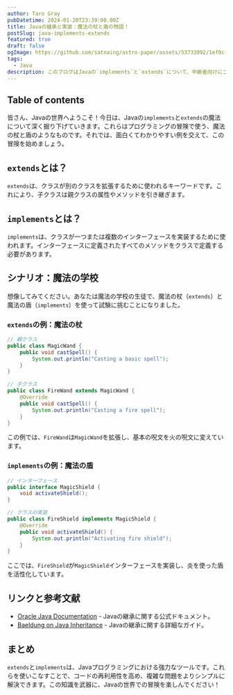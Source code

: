 ```yaml
---
author: Taro Gray
pubDatetime: 2024-01-20T23:39:00.00Z
title: Javaの継承と実装：魔法の杖と盾の物語！
postSlug: java-implements-extends
featured: true
draft: false
ogImage: https://github.com/satnaing/astro-paper/assets/53733092/1ef0cf03-8137-4d67-ac81-84a032119e3a
tags:
  - Java
description: このブログはJavaの`implements`と`extends`について、中級者向けにコード例を交えてわかりやすく解説しています。読者が興味を持ちながら理解を深められるように、魔法の学校という面白いシナリオを提供しています。また、さらに学びを深めるためのリンクや参考文献も紹介しています。
---
```


## Table of contents

皆さん、Javaの世界へようこそ！今日は、Javaの`implements`と`extends`の魔法について深く掘り下げていきます。これらはプログラミングの冒険で使う、魔法の杖と盾のようなものです。それでは、面白くてわかりやすい例を交えて、この冒険を始めましょう。

## `extends`とは？

`extends`は、クラスが別のクラスを拡張するために使われるキーワードです。これにより、子クラスは親クラスの属性やメソッドを引き継ぎます。

## `implements`とは？

`implements`は、クラスが一つまたは複数のインターフェースを実装するために使われます。インターフェースに定義されたすべてのメソッドをクラスで定義する必要があります。

## シナリオ：魔法の学校

想像してみてください。あなたは魔法の学校の生徒で、魔法の杖（`extends`）と魔法の盾（`implements`）を使って試験に挑むことになりました。

### `extends`の例：魔法の杖

```java
// 親クラス
public class MagicWand {
    public void castSpell() {
        System.out.println("Casting a basic spell");
    }
}

// 子クラス
public class FireWand extends MagicWand {
    @Override
    public void castSpell() {
        System.out.println("Casting a fire spell");
    }
}
```

この例では、`FireWand`は`MagicWand`を拡張し、基本の呪文を火の呪文に変えています。

### `implements`の例：魔法の盾

```java
// インターフェース
public interface MagicShield {
    void activateShield();
}

// クラスの実装
public class FireShield implements MagicShield {
    @Override
    public void activateShield() {
        System.out.println("Activating fire shield");
    }
}
```

ここでは、`FireShield`が`MagicShield`インターフェースを実装し、炎を使った盾を活性化しています。

## リンクと参考文献

- [Oracle Java Documentation](https://docs.oracle.com/javase/tutorial/java/IandI/subclasses.html) - Javaの継承に関する公式ドキュメント。
- [Baeldung on Java Inheritance](https://www.baeldung.com/java-inheritance) - Javaの継承に関する詳細なガイド。

## まとめ

`extends`と`implements`は、Javaプログラミングにおける強力なツールです。これらを使いこなすことで、コードの再利用性を高め、複雑な問題をよりシンプルに解決できます。この知識を武器に、Javaの世界での冒険を楽しんでください！

```

```

